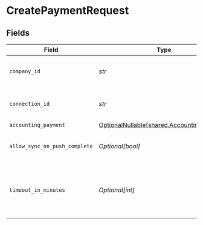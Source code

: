 # CreatePaymentRequest


## Fields

| Field                                                                                  | Type                                                                                   | Required                                                                               | Description                                                                            | Example                                                                                |
| -------------------------------------------------------------------------------------- | -------------------------------------------------------------------------------------- | -------------------------------------------------------------------------------------- | -------------------------------------------------------------------------------------- | -------------------------------------------------------------------------------------- |
| `company_id`                                                                           | *str*                                                                                  | :heavy_check_mark:                                                                     | Unique identifier for a company.                                                       | 8a210b68-6988-11ed-a1eb-0242ac120002                                                   |
| `connection_id`                                                                        | *str*                                                                                  | :heavy_check_mark:                                                                     | Unique identifier for a connection.                                                    | 2e9d2c44-f675-40ba-8049-353bfcb5e171                                                   |
| `accounting_payment`                                                                   | [OptionalNullable[shared.AccountingPayment]](../../models/shared/accountingpayment.md) | :heavy_minus_sign:                                                                     | N/A                                                                                    |                                                                                        |
| `allow_sync_on_push_complete`                                                          | *Optional[bool]*                                                                       | :heavy_minus_sign:                                                                     | Allow a sync upon push completion.                                                     |                                                                                        |
| `timeout_in_minutes`                                                                   | *Optional[int]*                                                                        | :heavy_minus_sign:                                                                     | Time limit for the push operation to complete before it is timed out.                  |                                                                                        |